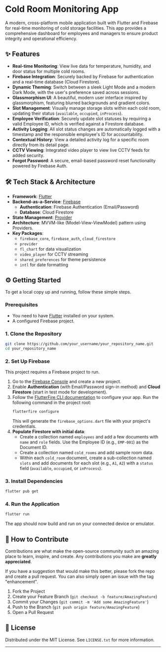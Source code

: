 # Cold Room Monitoring App

A modern, cross-platform mobile application built with Flutter and Firebase for real-time monitoring of cold storage facilities. This app provides a comprehensive dashboard for employees and managers to ensure product integrity and operational efficiency.

## ✨ Features

- **Real-time Monitoring**: View live data for temperature, humidity, and door status for multiple cold rooms.
- **Firebase Integration**: Securely backed by Firebase for authentication and a real-time database (Cloud Firestore).
- **Dynamic Theming**: Switch between a sleek Light Mode and a modern Dark Mode, with the user's preference saved across sessions.
- **Glassmorphism UI**: A beautiful, modern user interface inspired by glassmorphism, featuring blurred backgrounds and gradient colors.
- **Slot Management**: Visually manage storage slots within each cold room, updating their status (`available`, `occupied`, `inProcess`).
- **Employee Verification**: Securely update slot statuses by requiring a valid Employee ID, which is verified against a Firestore database.
- **Activity Logging**: All slot status changes are automatically logged with a timestamp and the responsible employee's ID for accountability.
- **Contextual History**: View a detailed activity log for a specific room directly from its detail page.
- **CCTV Viewing**: Integrated video player to view live CCTV feeds for added security.
- **Forgot Password**: A secure, email-based password reset functionality powered by Firebase Auth.

## 🛠️ Tech Stack & Architecture

- **Framework**: [Flutter](https://flutter.dev/)
- **Backend-as-a-Service**: [Firebase](https://firebase.google.com/)
  - **Authentication**: Firebase Authentication (Email/Password)
  - **Database**: Cloud Firestore
- **State Management**: [Provider](https://pub.dev/packages/provider)
- **Architecture**: MVVM-like (Model-View-ViewModel) pattern using Providers.
- **Key Packages**:
  - `firebase_core`, `firebase_auth`, `cloud_firestore`
  - `provider`
  - `fl_chart` for data visualization
  - `video_player` for CCTV streaming
  - `shared_preferences` for theme persistence
  - `intl` for date formatting

## ⚙️ Getting Started

To get a local copy up and running, follow these simple steps.

### Prerequisites

- You need to have [Flutter](https://flutter.dev/docs/get-started/install) installed on your system.
- A configured Firebase project.

### 1. Clone the Repository

```sh
git clone https://github.com/your_username/your_repository_name.git
cd your_repository_name
```

### 2. Set Up Firebase

This project requires a Firebase project to run.

1.  Go to the [Firebase Console](https://console.firebase.google.com/) and create a new project.
2.  Enable **Authentication** (with Email/Password sign-in method) and **Cloud Firestore** (start in test mode for development).
3.  Follow the [FlutterFire CLI documentation](https://firebase.flutter.dev/docs/cli) to configure your app. Run the following command in the project root:
    ```sh
    flutterfire configure
    ```
    This will generate the `firebase_options.dart` file with your project's credentials.
4.  **Populate Firestore with initial data**:
    -   Create a collection named `employees` and add a few documents with `name` and `role` fields. Use the Employee ID (e.g., `EMP-001`) as the Document ID.
    -   Create a collection named `cold_rooms` and add sample room data.
    -   Within each `cold_room` document, create a sub-collection named `slots` and add documents for each slot (e.g., `A1`, `A2`) with a `status` field (`available`, `occupied`, or `inProcess`).

### 3. Install Dependencies

```sh
flutter pub get
```

### 4. Run the Application

```sh
flutter run
```

The app should now build and run on your connected device or emulator.

## 🤝 How to Contribute

Contributions are what make the open-source community such an amazing place to learn, inspire, and create. Any contributions you make are **greatly appreciated**.

If you have a suggestion that would make this better, please fork the repo and create a pull request. You can also simply open an issue with the tag "enhancement".

1.  Fork the Project
2.  Create your Feature Branch (`git checkout -b feature/AmazingFeature`)
3.  Commit your Changes (`git commit -m 'Add some AmazingFeature'`)
4.  Push to the Branch (`git push origin feature/AmazingFeature`)
5.  Open a Pull Request

## 📄 License

Distributed under the MIT License. See `LICENSE.txt` for more information.

---

